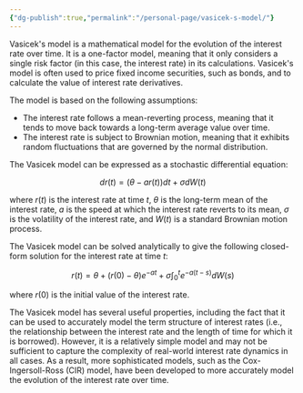 ```yaml
---
{"dg-publish":true,"permalink":"/personal-page/vasicek-s-model/"}
---
```


Vasicek's model is a mathematical model for the evolution of the interest rate over time. It is a one-factor model, meaning that it only considers a single risk factor (in this case, the interest rate) in its calculations. Vasicek's model is often used to price fixed income securities, such as bonds, and to calculate the value of interest rate derivatives.

The model is based on the following assumptions:

-   The interest rate follows a mean-reverting process, meaning that it tends to move back towards a long-term average value over time.
-   The interest rate is subject to Brownian motion, meaning that it exhibits random fluctuations that are governed by the normal distribution.

The Vasicek model can be expressed as a stochastic differential equation:

$$dr(t) = (\theta - ar(t))dt + \sigma dW(t)$$

where $r(t)$ is the interest rate at time $t$, $\theta$ is the long-term mean of the interest rate, $a$ is the speed at which the interest rate reverts to its mean, $\sigma$ is the volatility of the interest rate, and $W(t)$ is a standard Brownian motion process.

The Vasicek model can be solved analytically to give the following closed-form solution for the interest rate at time $t$:

$$r(t) = \theta + (r(0) - \theta)e^{-at} + \sigma \int_0^t e^{-a(t-s)}dW(s)$$

where $r(0)$ is the initial value of the interest rate.

The Vasicek model has several useful properties, including the fact that it can be used to accurately model the term structure of interest rates (i.e., the relationship between the interest rate and the length of time for which it is borrowed). However, it is a relatively simple model and may not be sufficient to capture the complexity of real-world interest rate dynamics in all cases. As a result, more sophisticated models, such as the Cox-Ingersoll-Ross (CIR) model, have been developed to more accurately model the evolution of the interest rate over time.